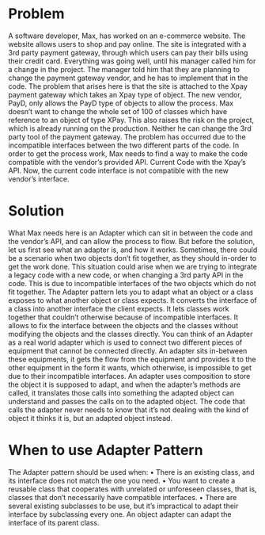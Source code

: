 # Problem
A software developer, Max, has worked on an e-commerce website. The website allows users to shop and pay online. The site
is integrated with a 3rd party payment gateway, through which users can pay their bills using their credit card. Everything was
going well, until his manager called him for a change in the project.
The manager told him that they are planning to change the payment gateway vendor, and he has to implement that in the
code.
The problem that arises here is that the site is attached to the Xpay payment gateway which takes an Xpay type of object. The
new vendor, PayD, only allows the PayD type of objects to allow the process. Max doesn’t want to change the whole set of 100
of classes which have reference to an object of type XPay. This also raises the risk on the project, which is already running on the
production. Neither he can change the 3rd party tool of the payment gateway. The problem has occurred due to the incompatible
interfaces between the two different parts of the code. In order to get the process work, Max needs to find a way to make the
code compatible with the vendor’s provided API.
Current Code with the Xpay’s API.
Now, the current code interface is not compatible with the new vendor’s interface.

# Solution
What Max needs here is an Adapter which can sit in between the code and the vendor’s API, and can allow the process to flow.
But before the solution, let us first see what an adapter is, and how it works.
Sometimes, there could be a scenario when two objects don’t fit together, as they should in-order to get the work done. This
situation could arise when we are trying to integrate a legacy code with a new code, or when changing a 3rd party API in the
code. This is due to incompatible interfaces of the two objects which do not fit together.
The Adapter pattern lets you to adapt what an object or a class exposes to what another object or class expects. It converts
the interface of a class into another interface the client expects. It lets classes work together that couldn’t otherwise because of
incompatible interfaces. It allows to fix the interface between the objects and the classes without modifying the objects and the
classes directly.
You can think of an Adapter as a real world adapter which is used to connect two different pieces of equipment that cannot be
connected directly. An adapter sits in-between these equipments, it gets the flow from the equipment and provides it to the other
equipment in the form it wants, which otherwise, is impossible to get due to their incompatible interfaces.
An adapter uses composition to store the object it is supposed to adapt, and when the adapter’s methods are called, it translates
those calls into something the adapted object can understand and passes the calls on to the adapted object. The code that calls the
adapter never needs to know that it’s not dealing with the kind of object it thinks it is, but an adapted object instead.

# When to use Adapter Pattern
The Adapter pattern should be used when:
• There is an existing class, and its interface does not match the one you need.
• You want to create a reusable class that cooperates with unrelated or unforeseen classes, that is, classes that don’t necessarily
have compatible interfaces.
• There are several existing subclasses to be use, but it’s impractical to adapt their interface by subclassing every one. An object adapter can adapt the interface of its parent class.

